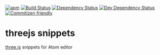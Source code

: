 [![apm](https://img.shields.io/apm/v/atom-threejs-snippets.svg)](https://atom.io/packages/atom-threejs-snippets)
[![Build Status](https://secure.travis-ci.org/devert/atom-threejs-snippets.svg)](https://travis-ci.org/devert/atom-threejs-snippets)
[![Dependency Status](https://david-dm.org/devert/atom-threejs-snippets.svg)](https://david-dm.org/devert/atom-threejs-snippets)
[![Dev Dependency Status](https://david-dm.org/devert/atom-threejs-snippets/dev-status.svg)](https://david-dm.org/devert/atom-threejs-snippets)
[![Commitizen friendly](https://img.shields.io/badge/commitizen-friendly-brightgreen.svg)](http://commitizen.github.io/cz-cli/)

# threejs snippets

[three.js](https://github.com/mrdoob/three.js/) snippets for Atom editor
